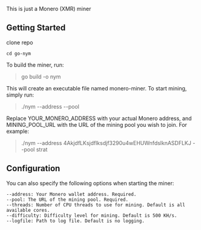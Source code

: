 

This is just a Monero (XMR) miner


## Getting Started


 clone repo

 `cd go-nym`
 
 
 To build the miner, run:

> go build -o nym 

This will create an executable file named monero-miner. To start mining, simply run:

> ./nym --address --pool 

Replace YOUR_MONERO_ADDRESS with your actual Monero address, and MINING_POOL_URL with the URL of the mining pool you wish to join. For example:

> ./nym --address 4AkjdfLKsjdflksdjf3290u4wEHUWnfdslknASDFLKJ --pool strat

## Configuration

You can also specify the following options when starting the miner:

    --address: Your Monero wallet address. Required.
    --pool: The URL of the mining pool. Required.
    --threads: Number of CPU threads to use for mining. Default is all available cores.
    --difficulty: Difficulty level for mining. Default is 500 KH/s.
    --logfile: Path to log file. Default is no logging.
